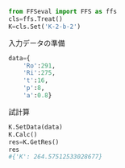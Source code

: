 ```python
from FFSeval import FFS as ffs
cls=ffs.Treat()
K=cls.Set('K-2-b-2')
```
入力データの準備
```python
data={
    'Ro':291,
    'Ri':275,
    't':16,
    'p':8,
    'a':0.8}
```
試計算
```python
K.SetData(data)
K.Calc()
res=K.GetRes()
res
#{'K': 264.57512533028677}
```